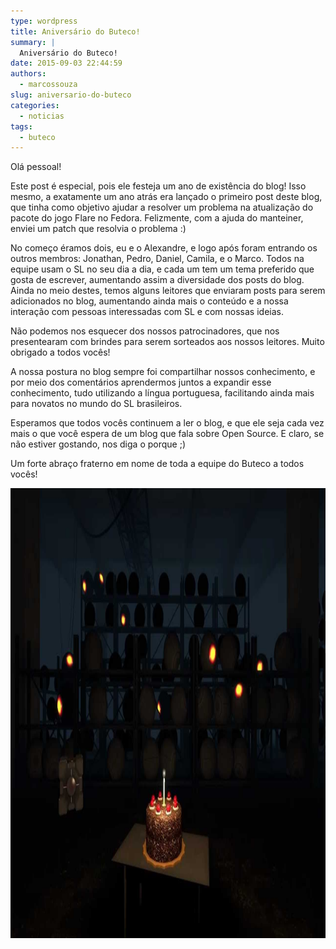 ```yaml
---
type: wordpress
title: Aniversário do Buteco!
summary: |
  Aniversário do Buteco!
date: 2015-09-03 22:44:59
authors:
  - marcossouza
slug: aniversario-do-buteco
categories:
  - noticias
tags:
  - buteco
---
```


Olá pessoal!

Este post é especial, pois ele festeja um ano de existência do blog! Isso mesmo, a exatamente um ano atrás era lançado o primeiro post deste blog, que tinha como objetivo ajudar a resolver um problema na atualização do pacote do jogo Flare no Fedora. Felizmente, com a ajuda do manteiner, enviei um patch que resolvia o problema :)

No começo éramos dois, eu e o Alexandre, e logo após foram entrando os outros membros: Jonathan, Pedro, Daniel, Camila, e o Marco. Todos na equipe usam o SL no seu dia a dia, e cada um tem um tema preferido que gosta de escrever, aumentando assim a diversidade dos posts do blog. Ainda no meio destes, temos alguns leitores que enviaram posts para serem adicionados no blog, aumentando ainda mais o conteúdo e a nossa interação com pessoas interessadas com SL e com nossas ideias.

Não podemos nos esquecer dos nossos patrocinadores, que nos presentearam com brindes para serem sorteados aos nossos leitores. Muito obrigado a todos vocês!

A nossa postura no blog sempre foi compartilhar nossos conhecimento, e por meio dos comentários aprendermos juntos a expandir esse conhecimento, tudo utilizando a língua portuguesa, facilitando ainda mais para novatos no mundo do SL brasileiros.

Esperamos que todos vocês continuem a ler o blog, e que ele seja cada vez mais o que você espera de um blog que fala sobre Open Source. E claro, se não estiver gostando, nos diga o porque ;)

Um forte abraço fraterno em nome de toda a equipe do Buteco a todos vocês!

<a href="/images/wp-content/uploads/2015/09/maxresdefault.jpg"><img src="/images/wp-content/uploads/2015/09/maxresdefault.jpg" alt="maxresdefault" width="1280" height="720" class="alignnone size-full wp-image-3270" /></a>
